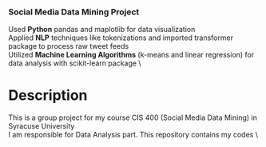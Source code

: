 ### Social Media Data Mining Project

Used **Python** pandas and maplotlib for data visualization \
Applied **NLP** techniques like tokenizations and imported transformer package to process raw tweet feeds \
Utilized **Machine Learning Algorithms** (k-means and linear regression) for data analysis with scikit-learn package \

# Description

This is a group project for my course CIS 400 (Social Media Data Mining) in Syracuse University \
I am responsible for Data Analysis part. This repository contains my codes \

